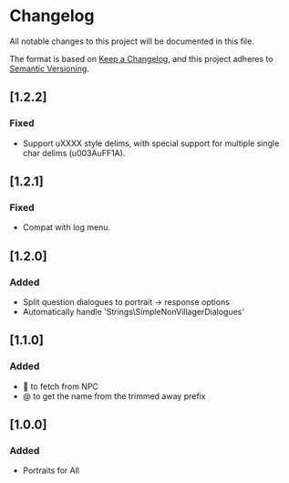 # Changelog

All notable changes to this project will be documented in this file.

The format is based on [Keep a Changelog](https://keepachangelog.com/en/1.1.0/), and this project adheres to [Semantic Versioning](https://semver.org/spec/v2.0.0.html).

## [1.2.2]

### Fixed

- Support uXXXX style delims, with special support for multiple single char delims (u003AuFF1A).

## [1.2.1]

### Fixed

- Compat with log menu.

## [1.2.0]

### Added

- Split question dialogues to portrait -> response options
- Automatically handle 'Strings\\SimpleNonVillagerDialogues'

## [1.1.0]

### Added

- 🎣 to fetch from NPC
- @ to get the name from the trimmed away prefix

## [1.0.0]

### Added

- Portraits for All
